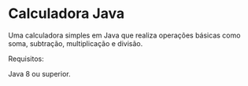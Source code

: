 <h1>Calculadora Java</h1>
<p>Uma calculadora simples em Java que realiza operações básicas como soma, subtração, multiplicação e divisão.</p>
<p></p>
<p></p>
<p>Requisitos:</p>
<p>Java 8 ou superior.</p>
